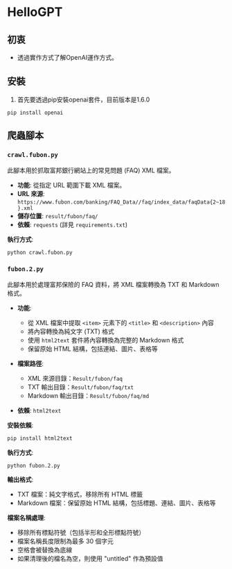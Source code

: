 # HelloGPT
## 初衷
  
- 透過實作方式了解OpenAI運作方式。

## 安裝
1. 首先要透過pip安裝openai套件，目前版本是1.6.0
```
pip install openai
```

## 爬蟲腳本

### `crawl.fubon.py`

此腳本用於抓取富邦銀行網站上的常見問題 (FAQ) XML 檔案。

- **功能**: 從指定 URL 範圍下載 XML 檔案。
- **URL 來源**: `https://www.fubon.com/banking/FAQ_Data//faq/index_data/faqData{2~18}.xml`
- **儲存位置**: `result/fubon/faq/`
- **依賴**: `requests` (詳見 `requirements.txt`)

**執行方式**:

```bash
python crawl.fubon.py
```

### `fubon.2.py`

此腳本用於處理富邦保險的 FAQ 資料，將 XML 檔案轉換為 TXT 和 Markdown 格式。

- **功能**: 
  - 從 XML 檔案中提取 `<item>` 元素下的 `<title>` 和 `<description>` 內容
  - 將內容轉換為純文字 (TXT) 格式
  - 使用 `html2text` 套件將內容轉換為完整的 Markdown 格式
  - 保留原始 HTML 結構，包括連結、圖片、表格等

- **檔案路徑**:
  - XML 來源目錄：`Result/fubon/faq`
  - TXT 輸出目錄：`Result/fubon/faq/txt`
  - Markdown 輸出目錄：`Result/fubon/faq/md`

- **依賴**: `html2text`

**安裝依賴**:

```bash
pip install html2text
```

**執行方式**:

```bash
python fubon.2.py
```

**輸出格式**:
- TXT 檔案：純文字格式，移除所有 HTML 標籤
- Markdown 檔案：保留原始 HTML 結構，包括標題、連結、圖片、表格等

**檔案名稱處理**:
- 移除所有標點符號（包括半形和全形標點符號）
- 檔案名稱長度限制為最多 30 個字元
- 空格會被替換為底線
- 如果清理後的檔名為空，則使用 "untitled" 作為預設值

